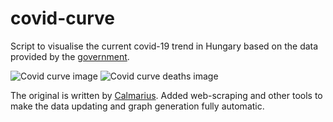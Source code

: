 # covid-curve
Script to visualise the current covid-19 trend in Hungary based on the data provided by the [government](https://koronavirus.gov.hu/hirek).

![Covid curve image](https://i.imgur.com/uxouBcu.png)
![Covid curve deaths image](https://i.imgur.com/ehY2wng.png)

The original is written by [Calmarius](https://github.com/Calmarius). Added web-scraping and other tools to make the data updating and graph generation fully automatic.
